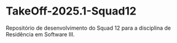# TakeOff-2025.1-Squad12
Repositório de desenvolvimento do Squad 12 para a disciplina de Residência em Software III.
